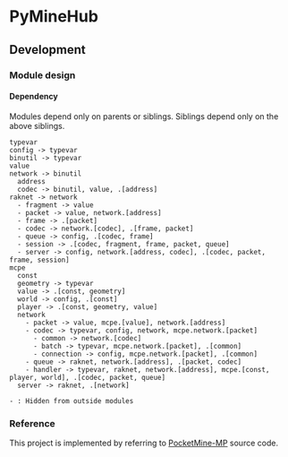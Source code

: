 # PyMineHub

## Development

### Module design

#### Dependency

Modules depend only on parents or siblings. Siblings depend only on the above siblings.

```
typevar
config -> typevar
binutil -> typevar
value
network -> binutil
  address
  codec -> binutil, value, .[address]
raknet -> network
  - fragment -> value
  - packet -> value, network.[address]
  - frame -> .[packet]
  - codec -> network.[codec], .[frame, packet]
  - queue -> config, .[codec, frame]
  - session -> .[codec, fragment, frame, packet, queue]
  - server -> config, network.[address, codec], .[codec, packet, frame, session]
mcpe
  const
  geometry -> typevar
  value -> .[const, geometry]
  world -> config, .[const]
  player -> .[const, geometry, value]
  network
    - packet -> value, mcpe.[value], network.[address]
    - codec -> typevar, config, network, mcpe.network.[packet]
      - common -> network.[codec]
      - batch -> typevar, mcpe.network.[packet], .[common]
      - connection -> config, mcpe.network.[packet], .[common]
    - queue -> raknet, network.[address], .[packet, codec]
    - handler -> typevar, raknet, network.[address], mcpe.[const, player, world], .[codec, packet, queue]
  server -> raknet, .[network]

- : Hidden from outside modules
```

### Reference

This project is implemented by referring to [PocketMine-MP](https://github.com/pmmp/PocketMine-MP) source code.
